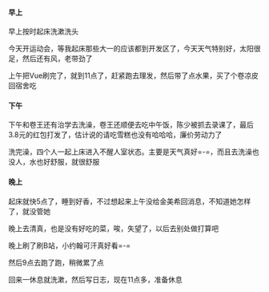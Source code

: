 #### 早上

早上按时起床洗漱洗头

今天开运动会，等我起床那些大一的应该都到开发区了，今天天气特别好，太阳很足，然后还有风，老带劲了

上午把Vue刷完了，就到11点了，赶紧跑去理发，然后带了点水果，买了个卷凉皮回宿舍吃

#### 下午

下午和卷王还有治学去洗澡，卷王还顺便去吃中午饭，陈少被抓去录课了，最后3.8元的红包打发了，估计说的请吃雪糕也没有哈哈哈，廉价劳动力了

洗完澡，四个人一起上床进入不醒人室状态。主要是天气真好=-=，而且去洗澡也没人，水也好舒服，就很舒服

#### 晚上

起床就快5点了，睡到好香，不过想起来上午没给金美希回消息，不知道她怎样了，就没管她

晚上去清真，也是没有好吃的菜，唉，失望了，以后去别处做打算吧

晚上刷了刷B站，小约翰可汗真好看=-=

然后9点去跑了跑，稍微累了点

回来一休息就洗漱，然后写日志，现在11点多，准备休息